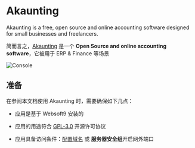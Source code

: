 # Akaunting

Akaunting is a free, open source and online accounting software designed for small businesses and freelancers. 

简而言之，[Akaunting](https://akaunting.com/) 是一个 **Open Source and online accounting software**，它被用于 ERP & Finance  等场景


![Console](https://libs.websoft9.com/Websoft9/DocsPicture/zh/akaunting/akaunting-gui-websoft9.png)


## 准备

在参阅本文档使用 Akaunting 时，需要确保如下几点：

- 应用是基于 Websoft9 安装的

- 应用的用途符合 [GPL-3.0](https://opensource.org/licenses/GPL-3.0) 开源许可协议

- 应用具备访问条件：[配置域名](./guide/appsetdomain) 或 **服务器安全组**开启网外端口
